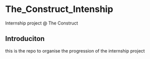 # The_Construct_Intenship
Internship project @ The Construct

## Introduciton
this is the repo to organise the progression of the internship project
